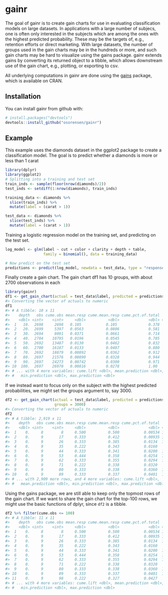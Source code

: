 
<!-- README.md is generated from README.Rmd. Please edit that file -->
gainr
=====

The goal of gainr is to create gain charts for use in evaluating classification models on large datasets. In applications with a large number of subjecs, one is often only interested in the subjects which are among the ones with the highest predicted probability. These may be the targets of, e.g., retention efforts or direct marketing. With large datasets, the number of groups used in the gain charts may be in the hundreds or more, and such gain charts may be hard to visualize using the gains package. gainr extends gains by converting its returned object to a tibble, which allows downstream use of the gain chart, e.g., plotting, or exporting to csv.

All underlying computations in gainr are done using the [gains](https://cran.r-project.org/web/packages/gains/index.html) package, which is available on CRAN.

Installation
------------

You can install gainr from github with:

``` r
# install.packages("devtools")
devtools::install_github("osorensen/gainr")
```

Example
-------

This example uses the diamonds dataset in the ggplot2 package to create a classification model. The goal is to predict whether a diamonds is more or less than 1 carat

``` r
library(dplyr)
library(ggplot2)
# Splitting into a training and test set
train_inds <- sample(floor(nrow(diamonds)/2))
test_inds <- setdiff(1:nrow(diamonds), train_inds)

training_data <- diamonds %>% 
  slice(train_inds) %>% 
  mutate(label = (carat > 1))

test_data <- diamonds %>% 
  slice(test_inds) %>% 
  mutate(label = (carat > 1))
```

Training a logistic regression model on the training set, and predicting on the test set.

``` r
log_model <- glm(label ~ cut + color + clarity + depth + table, 
                 family = binomial(), data = training_data)

# Now predict on the test set
predictions <- predict(log_model, newdata = test_data, type = "response")
```

Finally create a gain chart. The gain chart df1 has 10 groups, with about 2700 observations in each

``` r
library(gainr)
df1 <- get_gain_chart(actual = test_data$label, predicted = predictions)
#> Converting the vector of actuals to numeric
df1
#> # A tibble: 10 x 11
#>    depth   obs cume.obs mean.resp cume.mean.resp cume.pct.of.total  lift
#>    <dbl> <int>    <int>     <dbl>          <dbl>             <dbl> <dbl>
#>  1   10.  2698     2698   0.105           0.105              0.378  378.
#>  2   20.  2699     5397   0.0563          0.0806             0.581  203.
#>  3   30.  2694     8091   0.0371          0.0661             0.714  134.
#>  4   40.  2704    10795   0.0196          0.0545             0.785   71.
#>  5   50.  2692    13487   0.0130          0.0462             0.832   47.
#>  6   60.  2700    16187   0.0133          0.0407             0.880   48.
#>  7   70.  2692    18879   0.00892         0.0362             0.912   32.
#>  8   80.  2697    21576   0.00890         0.0328             0.944   32.
#>  9   90.  2697    24273   0.00742         0.0300             0.971   27.
#> 10  100.  2697    26970   0.00816         0.0278             1.00    29.
#> # ... with 4 more variables: cume.lift <dbl>, mean.prediction <dbl>,
#> #   min.prediction <dbl>, max.prediction <dbl>
```

If we instead want to focus only on the subject with the highest predicted probabilities, we might set the groups argument to, say 3000.

``` r
df2 <- get_gain_chart(actual = test_data$label, predicted = predictions,
                      groups = 3000)
#> Converting the vector of actuals to numeric
df2
#> # A tibble: 2,919 x 11
#>    depth   obs cume.obs mean.resp cume.mean.resp cume.pct.of.total  lift
#>    <dbl> <int>    <int>     <dbl>          <dbl>             <dbl> <dbl>
#>  1    0.     8        8     0.500          0.500           0.00534 1800.
#>  2    0.     9       17     0.333          0.412           0.00935 1200.
#>  3    0.     9       26     0.333          0.385           0.0134  1200.
#>  4    0.     9       35     0.222          0.343           0.0160   800.
#>  5    0.     9       44     0.333          0.341           0.0200  1200.
#>  6    0.     9       53     0.444          0.358           0.0254  1600.
#>  7    0.     9       62     0.333          0.355           0.0294  1200.
#>  8    0.     9       71     0.222          0.338           0.0320   800.
#>  9    0.     9       80     0.333          0.338           0.0360  1200.
#> 10    0.     9       89     0.333          0.337           0.0401  1200.
#> # ... with 2,909 more rows, and 4 more variables: cume.lift <dbl>,
#> #   mean.prediction <dbl>, min.prediction <dbl>, max.prediction <dbl>
```

Using the gains package, we are still able to keep only the topmost rows of the gain chart. If we want to share the gain chart for the top-100 rows, we might use the basic functions of dplyr, since `df2` is a tibble.

``` r
df2 %>% filter(cume.obs <= 100)
#> # A tibble: 11 x 11
#>    depth   obs cume.obs mean.resp cume.mean.resp cume.pct.of.total  lift
#>    <dbl> <int>    <int>     <dbl>          <dbl>             <dbl> <dbl>
#>  1    0.     8        8     0.500          0.500           0.00534 1800.
#>  2    0.     9       17     0.333          0.412           0.00935 1200.
#>  3    0.     9       26     0.333          0.385           0.0134  1200.
#>  4    0.     9       35     0.222          0.343           0.0160   800.
#>  5    0.     9       44     0.333          0.341           0.0200  1200.
#>  6    0.     9       53     0.444          0.358           0.0254  1600.
#>  7    0.     9       62     0.333          0.355           0.0294  1200.
#>  8    0.     9       71     0.222          0.338           0.0320   800.
#>  9    0.     9       80     0.333          0.338           0.0360  1200.
#> 10    0.     9       89     0.333          0.337           0.0401  1200.
#> 11    0.     9       98     0.222          0.327           0.0427   800.
#> # ... with 4 more variables: cume.lift <dbl>, mean.prediction <dbl>,
#> #   min.prediction <dbl>, max.prediction <dbl>
```
